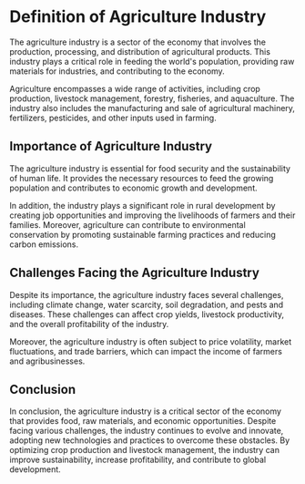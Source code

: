 Definition of Agriculture Industry
=============================================================================

The agriculture industry is a sector of the economy that involves the production, processing, and distribution of agricultural products. This industry plays a critical role in feeding the world's population, providing raw materials for industries, and contributing to the economy.

Agriculture encompasses a wide range of activities, including crop production, livestock management, forestry, fisheries, and aquaculture. The industry also includes the manufacturing and sale of agricultural machinery, fertilizers, pesticides, and other inputs used in farming.

Importance of Agriculture Industry
----------------------------------

The agriculture industry is essential for food security and the sustainability of human life. It provides the necessary resources to feed the growing population and contributes to economic growth and development.

In addition, the industry plays a significant role in rural development by creating job opportunities and improving the livelihoods of farmers and their families. Moreover, agriculture can contribute to environmental conservation by promoting sustainable farming practices and reducing carbon emissions.

Challenges Facing the Agriculture Industry
------------------------------------------

Despite its importance, the agriculture industry faces several challenges, including climate change, water scarcity, soil degradation, and pests and diseases. These challenges can affect crop yields, livestock productivity, and the overall profitability of the industry.

Moreover, the agriculture industry is often subject to price volatility, market fluctuations, and trade barriers, which can impact the income of farmers and agribusinesses.

Conclusion
----------

In conclusion, the agriculture industry is a critical sector of the economy that provides food, raw materials, and economic opportunities. Despite facing various challenges, the industry continues to evolve and innovate, adopting new technologies and practices to overcome these obstacles. By optimizing crop production and livestock management, the industry can improve sustainability, increase profitability, and contribute to global development.
